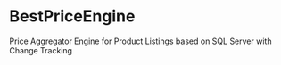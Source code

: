 # BestPriceEngine
Price Aggregator Engine for Product Listings based on SQL Server with Change Tracking

